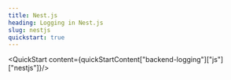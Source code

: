 ```yaml
---
title: Nest.js
heading: Logging in Nest.js
slug: nestjs
quickstart: true
---
```


<QuickStart content={quickStartContent["backend-logging"]["js"]["nestjs"]}/>
